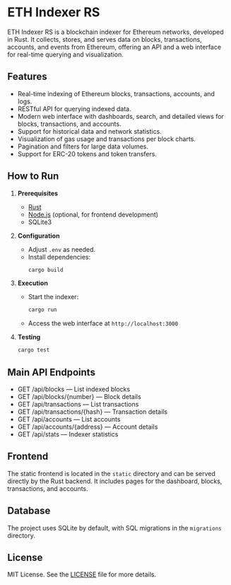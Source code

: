 # ETH Indexer RS

ETH Indexer RS is a blockchain indexer for Ethereum networks, developed in Rust. It collects, stores, and serves data on blocks, transactions, accounts, and events from Ethereum, offering an API and a web interface for real-time querying and visualization.

## Features

- Real-time indexing of Ethereum blocks, transactions, accounts, and logs.
- RESTful API for querying indexed data.
- Modern web interface with dashboards, search, and detailed views for blocks, transactions, and accounts.
- Support for historical data and network statistics.
- Visualization of gas usage and transactions per block charts.
- Pagination and filters for large data volumes.
- Support for ERC-20 tokens and token transfers.

## How to Run

1. **Prerequisites**  
    - [Rust](https://www.rust-lang.org/tools/install)
    - [Node.js](https://nodejs.org/) (optional, for frontend development)
    - SQLite3

2. **Configuration**  
    - Adjust `.env` as needed.
    - Install dependencies:
      ```sh
      cargo build
      ```

3. **Execution**  
    - Start the indexer:
      ```sh
      cargo run
      ```
    - Access the web interface at `http://localhost:3000`

4. **Testing**
    ```sh
    cargo test
    ```

## Main API Endpoints

- GET /api/blocks — List indexed blocks
- GET /api/blocks/{number} — Block details
- GET /api/transactions — List transactions
- GET /api/transactions/{hash} — Transaction details
- GET /api/accounts — List accounts
- GET /api/accounts/{address} — Account details
- GET /api/stats — Indexer statistics

## Frontend

The static frontend is located in the `static` directory and can be served directly by the Rust backend. It includes pages for the dashboard, blocks, transactions, and accounts.

## Database

The project uses SQLite by default, with SQL migrations in the `migrations` directory.

## License

MIT License. See the [LICENSE](LICENSE) file for more details.
